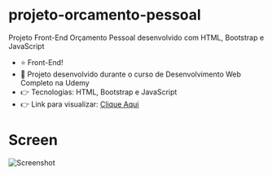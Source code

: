 # projeto-orcamento-pessoal
Projeto Front-End Orçamento Pessoal desenvolvido com HTML, Bootstrap e JavaScript

- ⭐ Front-End!
- 🚀 Projeto desenvolvido durante o curso de Desenvolvimento Web Completo na Udemy
- 👉 Tecnologias: HTML, Bootstrap e JavaScript
- 👉 Link para visualizar: <a href="https://andrewrdev.github.io/projeto-orcamento-pessoal/" target="_blank">Clique Aqui</a>

# Screen
![Screenshot](https://user-images.githubusercontent.com/84985099/183316360-918ee593-c538-4e3b-ab53-7db2a6756834.jpg)
